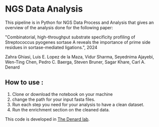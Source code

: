 # NGS Data Analysis

This pipeline is in Python for NGS Data Process and Analysis that gives an overview of the analysis done for the following paper:

"Combinatorial, high-throughput substrate specificity profiling of Streptococcus pyogenes sortase A reveals the importance of prime side residues in sortase-mediated ligations.", 2024

Zahra Ghiasi, Luis E. Lopez de la Maza, Vidur Sharma, Seyednima Ajayebi, Wen-Ting Chen, Pedro C. Baerga, Steven Bruner, Sagar Khare, Carl A. Denard  



## How to use :
1. Clone or download the notebook on your machine
2. change the path for your input fasta files.
3. Run each step you need for your analysis to have a clean dataset.
4. Run the enrichment section on the cleaned data.


This code is developed in [The Denard lab](https://www.thedenardlab.com/).
